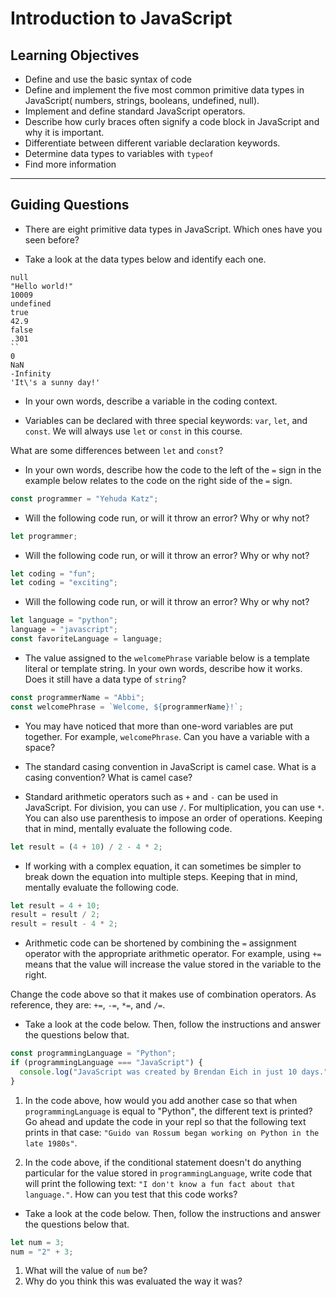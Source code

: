 # Introduction to JavaScript

## Learning Objectives

- Define and use the basic syntax of code
- Define and implement the five most common primitive data types in JavaScript( numbers, strings, booleans, undefined, null).
- Implement and define standard JavaScript operators.
- Describe how curly braces often signify a code block in JavaScript and why it is important.
- Differentiate between different variable declaration keywords.
- Determine data types to variables with `typeof`
- Find more information

<hr>

## Guiding Questions

- There are eight primitive data types in JavaScript. Which ones have you seen before?

- Take a look at the data types below and identify each one.

```
null
"Hello world!"
10009
undefined
true
42.9
false
.301
``
0
NaN
-Infinity
'It\'s a sunny day!'
```

- In your own words, describe a variable in the coding context.

- Variables can be declared with three special keywords: `var`, `let`, and `const`. We will always use `let` or `const` in this course.

What are some differences between `let` and `const`?

- In your own words, describe how the code to the left of the `=` sign in the example below relates to the code on the right side of the `=` sign.

```js
const programmer = "Yehuda Katz";
```

- Will the following code run, or will it throw an error? Why or why not?

```js
let programmer;
```

- Will the following code run, or will it throw an error? Why or why not?

```js
let coding = "fun";
let coding = "exciting";
```

- Will the following code run, or will it throw an error? Why or why not?

```js
let language = "python";
language = "javascript";
const favoriteLanguage = language;
```

- The value assigned to the `welcomePhrase` variable below is a template literal or template string. In your own words, describe how it works. Does it still have a data type of `string`?

```js
const programmerName = "Abbi";
const welcomePhrase = `Welcome, ${programmerName}!`;
```

- You may have noticed that more than one-word variables are put together. For example, `welcomePhrase`. Can you have a variable with a space?

- The standard casing convention in JavaScript is camel case. What is a casing convention? What is camel case?

- Standard arithmetic operators such as `+` and `-` can be used in JavaScript. For division, you can use `/`. For multiplication, you can use `*`. You can also use parenthesis to impose an order of operations. Keeping that in mind, mentally evaluate the following code.

```js
let result = (4 + 10) / 2 - 4 * 2;
```

- If working with a complex equation, it can sometimes be simpler to break down the equation into multiple steps. Keeping that in mind, mentally evaluate the following code.

```js
let result = 4 + 10;
result = result / 2;
result = result - 4 * 2;
```

- Arithmetic code can be shortened by combining the `=` assignment operator with the appropriate arithmetic operator. For example, using `+=` means that the value will increase the value stored in the variable to the right.

Change the code above so that it makes use of combination operators. As reference, they are: `+=`, `-=`, `*=`, and `/=`.

- Take a look at the code below. Then, follow the instructions and answer the questions below that.

```js
const programmingLanguage = "Python";
if (programmingLanguage === "JavaScript") {
  console.log("JavaScript was created by Brendan Eich in just 10 days.");
}
```

1.  In the code above, how would you add another case so that when `programmingLanguage` is equal to "Python", the different text is printed? Go ahead and update the code in your repl so that the following text prints in that case: `"Guido van Rossum began working on Python in the late 1980s"`.

1.  In the code above, if the conditional statement doesn't do anything particular for the value stored in `programmingLanguage`, write code that will print the following text: `"I don't know a fun fact about that language."`. How can you test that this code works?

- Take a look at the code below. Then, follow the instructions and answer the questions below that.

```js
let num = 3;
num = "2" + 3;
```

1. What will the value of `num` be?
2. Why do you think this was evaluated the way it was?
